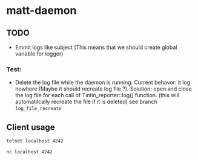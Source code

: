# matt-daemon

## TODO
- Emmit logs like subject (This means that we should create global variable for logger)

### Test:
- Delete the log file while the daemon is running: Current behavor: it log nowhere (Maybe it should recreate log file ?).
    Solution: open and close the log file for each call of Tintin_reporter::log() function. (this will automatilcally recreate the file if it is deleted) see branch `log_file_recreate`

## Client usage

```bash
telnet localhost 4242
```

```bash
nc localhost 4242
```

